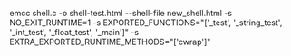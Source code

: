 emcc shell.c -o shell-test.html --shell-file new_shell.html -s NO_EXIT_RUNTIME=1 -s EXPORTED_FUNCTIONS="['_test', '_string_test', '_int_test', '_float_test', '_main']" -s EXTRA_EXPORTED_RUNTIME_METHODS="['cwrap']"
